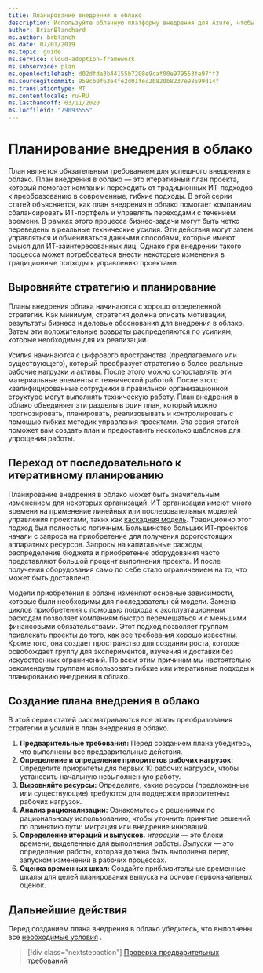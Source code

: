 ```yaml
---
title: Планирование внедрения в облако
description: Используйте облачную платформу внедрения для Azure, чтобы узнать, как план внедрения в облако помогает компаниям сбалансировать ИТ-портфель и управлять переходами с течением времени.
author: BrianBlanchard
ms.author: brblanch
ms.date: 07/01/2019
ms.topic: guide
ms.service: cloud-adoption-framework
ms.subservice: plan
ms.openlocfilehash: d02dfda3b44155b7208e9caf00e979553fe97ff3
ms.sourcegitcommit: 959cb0f63e4fe2d01fec2b820b8237e98599d14f
ms.translationtype: MT
ms.contentlocale: ru-RU
ms.lasthandoff: 03/11/2020
ms.locfileid: "79093555"
---
```

# <a name="plan-for-cloud-adoption"></a>Планирование внедрения в облако

План является обязательным требованием для успешного внедрения в облако. План внедрения в облако — это итеративный план проекта, который помогает компании переходить от традиционных ИТ-подходов к преобразованию в современные, гибкие подходы. В этой серии статей объясняется, как план внедрения в облако помогает компаниям сбалансировать ИТ-портфель и управлять переходами с течением времени. В рамках этого процесса бизнес-задачи могут быть четко переведены в реальные технические усилия. Эти действия могут затем управляться и обмениваться данными способами, которые имеют смысл для ИТ-заинтересованных лиц. Однако при внедрении такого процесса может потребоваться внести некоторые изменения в традиционные подходы к управлению проектами.

## <a name="align-strategy-and-planning"></a>Выровняйте стратегию и планирование

Планы внедрения облака начинаются с хорошо определенной стратегии. Как минимум, стратегия должна описать мотивации, результаты бизнеса и деловые обоснования для внедрения в облако. Затем эти положительные возвраты распределяются по усилиям, которые необходимы для их реализации.

Усилия начинаются с цифрового пространства (предлагаемого или существующего), который преобразует стратегию в более реальные рабочие нагрузки и активы. После этого можно сопоставлять эти материальные элементы с технической работой. После этого квалифицированные сотрудники в правильной организационной структуре могут выполнять техническую работу. План внедрения в облако объединяет эти разделы в один план, который можно прогнозировать, планировать, реализовывать и контролировать с помощью гибких методик управления проектами. Эта серия статей поможет вам создать план и предоставить несколько шаблонов для упрощения работы.

## <a name="transition-from-sequential-to-iterative-planning"></a>Переход от последовательного к итеративному планированию

Планирование внедрения в облако может быть значительным изменением для некоторых организаций. ИТ организации имеют много времени на применение линейных или последовательных моделей управления проектами, таких как [каскадная модель](https://wikipedia.org/wiki/Waterfall_model). Традиционно этот подход был полностью логичным. Большинство больших ИТ-проектов начали с запроса на приобретение для получения дорогостоящих аппаратных ресурсов. Запросы на капитальные расходы, распределение бюджета и приобретение оборудования часто представляют большой процент выполнения проекта. И после получения оборудования само по себе стало ограничением на то, что может быть доставлено.

Модели приобретения в облаке изменяют основные зависимости, которые были необходимы для последовательной модели. Замена циклов приобретения с помощью подхода к эксплуатационным расходам позволяет компаниям быстро перемещаться и с меньшими финансовыми обязательствами. Этот подход позволяет группам привлекать проекты до того, как все требования хорошо известны. Кроме того, она создает пространство для создания роста, которое освобождает группу для экспериментов, изучения и доставки без искусственных ограничений. По всем этим причинам мы настоятельно рекомендуем группам использовать гибкие или итеративные подходы к планированию внедрения в облако.

## <a name="build-your-cloud-adoption-plan"></a>Создание плана внедрения в облако

В этой серии статей рассматриваются все этапы преобразования стратегии и усилий в план внедрения в облако.

1. **Предварительные требования:** Перед созданием плана убедитесь, что выполнены все предварительные действия.
2. **Определение и определение приоритетов рабочих нагрузок:** Определите приоритеты для первых 10 рабочих нагрузок, чтобы установить начальную невыполненную работу.
3. **Выровняйте ресурсы:** Определите, какие ресурсы (предложенные или существующие) требуются для поддержки приоритетных рабочих нагрузок.
4. **Анализ рационализации:** Ознакомьтесь с решениями по рациональному использованию, чтобы уточнить принятие решений по принятию пути: миграция или внедрение инноваций.
5. **Определение итераций и выпусков.** *итерации* — это блоки времени, выделенные для выполнения работы. *Выпуски* — это определение работы, которая должна быть выполнена перед запуском изменений в рабочих процессах.
6. **Оценка временных шкал:** Создайте приблизительные временные шкалы для целей планирования выпуска на основе первоначальных оценок.

## <a name="next-steps"></a>Дальнейшие действия

Перед созданием плана внедрения в облако убедитесь, что выполнены все [необходимые условия](./prerequisites.md) .

> [!div class="nextstepaction"]
> [Проверка предварительных требований](./prerequisites.md)
